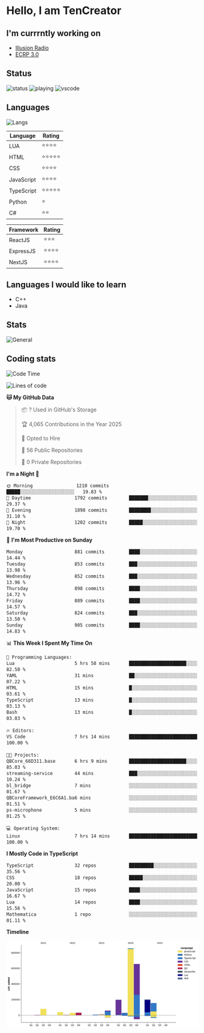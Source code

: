 # Hello, I am TenCreator

## I'm currrntly working on
- [Illusion Radio](https://illusionradio.co.uk/)
- [ECRP 3.0](http://github.com/Emerald-Coast-Roleplay/)

## Status
![status](https://api.statusbadges.me/badge/status/518334475038359555?simple=true&style=for-the-badge)
![playing](https://api.statusbadges.me/badge/playing/518334475038359555?style=for-the-badge)
![vscode](https://api.statusbadges.me/badge/vscode/518334475038359555?style=for-the-badge)

## Languages
![Langs](https://github-readme-stats.vercel.app/api/top-langs/?username=tencreator&layout=compact&theme=radical)


|Language|Rating|
|--------|------|
|LUA|⭐️⭐️⭐️⭐️|
|HTML|⭐️⭐️⭐️⭐️⭐️|
|CSS|⭐️⭐️⭐️⭐️|
|JavaScript|⭐️⭐️⭐️⭐️|
|TypeScript|⭐️⭐️⭐️⭐️⭐️|
|Python|⭐️|
|C#|⭐️⭐️ |

|Framework|Rating|
|--------|------|
|ReactJS|⭐️⭐️⭐|
|ExpressJS|⭐️⭐️⭐️⭐️|
|NextJS|⭐️⭐️⭐⭐️|

## Languages I would like to learn
- C++
- Java

## Stats
![General](https://github-readme-stats.vercel.app/api?username=tencreator&show_icons=true&theme=radical)

## Coding stats

<!--START_SECTION:waka-->
![Code Time](http://img.shields.io/badge/Code%20Time-636%20hrs%2051%20mins-blue)

![Lines of code](https://img.shields.io/badge/From%20Hello%20World%20I%27ve%20Written-2.4%20million%20lines%20of%20code-blue)

**🐱 My GitHub Data** 

> 📦 ? Used in GitHub's Storage 
 > 
> 🏆 4,065 Contributions in the Year 2025
 > 
> 💼 Opted to Hire
 > 
> 📜 56 Public Repositories 
 > 
> 🔑 0 Private Repositories 
 > 
**I'm a Night 🦉** 

```text
🌞 Morning                1210 commits        █████░░░░░░░░░░░░░░░░░░░░   19.83 % 
🌆 Daytime                1792 commits        ███████░░░░░░░░░░░░░░░░░░   29.37 % 
🌃 Evening                1898 commits        ████████░░░░░░░░░░░░░░░░░   31.10 % 
🌙 Night                  1202 commits        █████░░░░░░░░░░░░░░░░░░░░   19.70 % 
```
📅 **I'm Most Productive on Sunday** 

```text
Monday                   881 commits         ████░░░░░░░░░░░░░░░░░░░░░   14.44 % 
Tuesday                  853 commits         ███░░░░░░░░░░░░░░░░░░░░░░   13.98 % 
Wednesday                852 commits         ███░░░░░░░░░░░░░░░░░░░░░░   13.96 % 
Thursday                 898 commits         ████░░░░░░░░░░░░░░░░░░░░░   14.72 % 
Friday                   889 commits         ████░░░░░░░░░░░░░░░░░░░░░   14.57 % 
Saturday                 824 commits         ███░░░░░░░░░░░░░░░░░░░░░░   13.50 % 
Sunday                   905 commits         ████░░░░░░░░░░░░░░░░░░░░░   14.83 % 
```


📊 **This Week I Spent My Time On** 

```text
💬 Programming Languages: 
Lua                      5 hrs 58 mins       █████████████████████░░░░   82.50 % 
YAML                     31 mins             ██░░░░░░░░░░░░░░░░░░░░░░░   07.22 % 
HTML                     15 mins             █░░░░░░░░░░░░░░░░░░░░░░░░   03.61 % 
TypeScript               13 mins             █░░░░░░░░░░░░░░░░░░░░░░░░   03.13 % 
Bash                     13 mins             █░░░░░░░░░░░░░░░░░░░░░░░░   03.03 % 

🔥 Editors: 
VS Code                  7 hrs 14 mins       █████████████████████████   100.00 % 

🐱‍💻 Projects: 
QBCore_66D311.base       6 hrs 9 mins        █████████████████████░░░░   85.03 % 
streaming-service        44 mins             ███░░░░░░░░░░░░░░░░░░░░░░   10.24 % 
bl_bridge                7 mins              ░░░░░░░░░░░░░░░░░░░░░░░░░   01.67 % 
QBCoreFramework_E6C6A1.ba6 mins              ░░░░░░░░░░░░░░░░░░░░░░░░░   01.51 % 
ps-microphone            5 mins              ░░░░░░░░░░░░░░░░░░░░░░░░░   01.25 % 

💻 Operating System: 
Linux                    7 hrs 14 mins       █████████████████████████   100.00 % 
```

**I Mostly Code in TypeScript** 

```text
TypeScript               32 repos            █████████░░░░░░░░░░░░░░░░   35.56 % 
CSS                      18 repos            █████░░░░░░░░░░░░░░░░░░░░   20.00 % 
JavaScript               15 repos            ████░░░░░░░░░░░░░░░░░░░░░   16.67 % 
Lua                      14 repos            ████░░░░░░░░░░░░░░░░░░░░░   15.56 % 
Mathematica              1 repo              ░░░░░░░░░░░░░░░░░░░░░░░░░   01.11 % 
```



**Timeline**

![Lines of Code chart](https://raw.githubusercontent.com/tencreator/tencreator/main/assets/bar_graph.png)


<!--END_SECTION:waka-->
